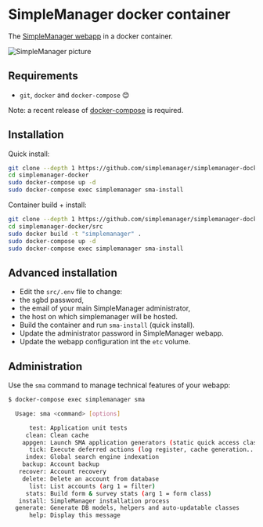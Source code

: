 # SimpleManager docker container

The [SimpleManager webapp](https://www.simplemanager.org) in a docker container.

![SimpleManager picture](https://blog.simplemanager.org/wp-content/uploads/2017/11/sma-factures.png)

## Requirements

* `git`, `docker` and `docker-compose` :blush:

Note: a recent release of [docker-compose](https://docs.docker.com/compose/install/) is required.

## Installation

Quick install:

```bash
git clone --depth 1 https://github.com/simplemanager/simplemanager-docker
cd simplemanager-docker
sudo docker-compose up -d
sudo docker-compose exec simplemanager sma-install
```

Container build + install:

```bash
git clone --depth 1 https://github.com/simplemanager/simplemanager-docker
cd simplemanager-docker/src
sudo docker build -t "simplemanager" .
sudo docker-compose up -d
sudo docker-compose exec simplemanager sma-install
```

## Advanced installation

* Edit the `src/.env` file to change:
 * the sgbd password,
 * the email of your main SimpleManager administrator,
 * the host on which simplemanager will be hosted.
* Build the container and run `sma-install` (quick install).
* Update the administrator password in SimpleManager webapp.
* Update the webapp configuration int the `etc` volume.

## Administration

Use the `sma` command to manage technical features of your webapp:

```bash
$ docker-compose exec simplemanager sma

  Usage: sma <command> [options]

      test: Application unit tests
     clean: Clean cache
    appgen: Launch SMA application generators (static quick access classes)
      tick: Execute deferred actions (log register, cache generation...)
     index: Global search engine indexation
    backup: Account backup
   recover: Account recovery
    delete: Delete an account from database
      list: List accounts (arg 1 = filter)
     stats: Build form & survey stats (arg 1 = form class)
   install: SimpleManager installation process
  generate: Generate DB models, helpers and auto-updatable classes
      help: Display this message
```
